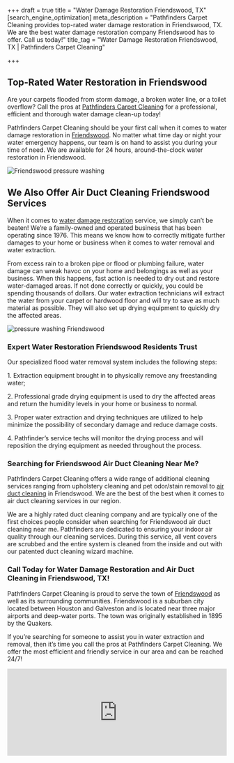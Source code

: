 +++
draft = true
title = "Water Damage Restoration Friendswood, TX"
[search_engine_optimization]
meta_description = "Pathfinders Carpet Cleaning provides top-rated water damage restoration in Friendswood, TX. We are the best water damage restoration company Friendswood has to offer. Call us today!"
title_tag = "Water Damage Restoration Friendswood, TX | Pathfinders Carpet Cleaning"

+++
## Top-Rated Water Restoration in Friendswood

Are your carpets flooded from storm damage, a broken water line, or a toilet overflow? Call the pros at [Pathfinders Carpet Cleaning](https://www.pathfinderscarpetcleaning.com/) for a professional, efficient and thorough water damage clean-up today! 

Pathfinders Carpet Cleaning should be your first call when it comes to water damage restoration in [Friendswood](https://www.ci.friendswood.tx.us/). No matter what time day or night your water emergency happens, our team is on hand to assist you during your time of need. We are available for 24 hours, around-the-clock water restoration in Friendswood.

![Friendswood pressure washing](/uploads/friendswood-pressure-washing.jpg "Friendswood Pressure Washing")

## We Also Offer Air Duct Cleaning Friendswood Services

When it comes to [water damage restoration](https://www.pathfinderscarpetcleaning.com/services/water-damage-extraction-services/) service, we simply can’t be beaten! We’re a family-owned and operated business that has been operating since 1976. This means we know how to correctly mitigate further damages to your home or business when it comes to water removal and water extraction. 

From excess rain to a broken pipe or flood or plumbing failure, water damage can wreak havoc on your home and belongings as well as your business. When this happens, fast action is needed to dry out and restore water-damaged areas. If not done correctly or quickly, you could be spending thousands of dollars. Our water extraction technicians will extract the water from your carpet or hardwood floor and will try to save as much material as possible. They will also set up drying equipment to quickly dry the affected areas.

![pressure washing Friendswood](/uploads/pressure-washing-friendswood.jpg "Pressure Washing Friendswood")

### Expert Water Restoration Friendswood Residents Trust

Our specialized flood water removal system includes the following steps: 

1\. Extraction equipment brought in to physically remove any freestanding water; 

2\. Professional grade drying equipment is used to dry the affected areas and return the humidity levels in your home or business to normal. 

3\. Proper water extraction and drying techniques are utilized to help minimize the possibility of secondary damage and reduce damage costs. 

4\. Pathfinder’s service techs will monitor the drying process and will reposition the drying equipment as needed throughout the process.

### Searching for Friendswood Air Duct Cleaning Near Me?

Pathfinders Carpet Cleaning offers a wide range of additional cleaning services ranging from upholstery cleaning and pet odor/stain removal to [air duct cleaning](https://www.pathfinderscarpetcleaning.com/services/air-duct-cleaning-air-quality/) in Friendswood. We are the best of the best when it comes to air duct cleaning services in our region.

We are a highly rated duct cleaning company and are typically one of the first choices people consider when searching for Friendswood air duct cleaning near me. Pathfinders are dedicated to ensuring your indoor air quality through our cleaning services. During this service, all vent covers are scrubbed and the entire system is cleaned from the inside and out with our patented duct cleaning wizard machine.

### Call Today for Water Damage Restoration and Air Duct Cleaning in Friendswood, TX!

Pathfinders Carpet Cleaning is proud to serve the town of [Friendswood](https://www.bestplaces.net/city/texas/friendswood) as well as its surrounding communities. Friendswood is a suburban city located between Houston and Galveston and is located near three major airports and deep-water ports. The town was originally established in 1895 by the Quakers.

If you’re searching for someone to assist you in water extraction and removal, then it’s time you call the pros at Pathfinders Carpet Cleaning. We offer the most efficient and friendly service in our area and can be reached 24/7!

<iframe src="https://www.google.com/maps/embed?pb=!1m18!1m12!1m3!1d111106.66655298551!2d-95.26004119385401!3d29.513930197075382!2m3!1f0!2f0!3f0!3m2!1i1024!2i768!4f13.1!3m3!1m2!1s0x86408ff668e6975f%3A0x95ffb1cfe5ee6acc!2sFriendswood%2C%20TX!5e0!3m2!1sen!2sus!4v1634134242188!5m2!1sen!2sus" width="100%" height="200" style="border:0;" allowfullscreen="" loading="lazy"></iframe>